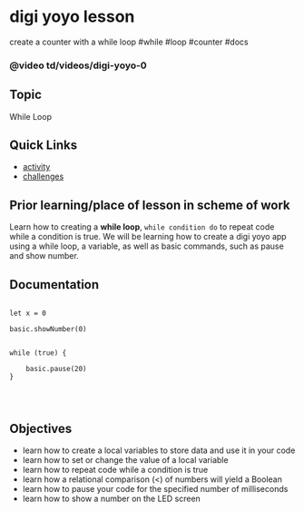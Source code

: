# digi yoyo lesson

create a counter with a while loop #while #loop #counter #docs

### @video td/videos/digi-yoyo-0

## Topic

While Loop

## Quick Links

* [activity](/microbit/lessons/digi-yoyo/activity)
* [challenges](/microbit/lessons/digi-yoyo/challenges)

## Prior learning/place of lesson in scheme of work

Learn how to creating a **while loop**, `while condition do` to repeat code while a condition is true. We will be learning how to create a digi yoyo app using a while loop, a variable, as well as basic commands, such as pause and show number.

## Documentation

```docs

let x = 0

basic.showNumber(0)


while (true) {

    basic.pause(20)
}




```

## Objectives

* learn how to create a local variables to store data and use it in your code
* learn how to set or change the value of a local variable
* learn how to repeat code while a condition is true
* learn how a relational comparison (<) of numbers will yield a Boolean
* learn how to pause your code for the specified number of milliseconds
* learn how to show a number on the LED screen

